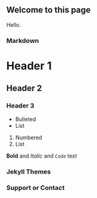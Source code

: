 ## Welcome to this page

Hello.

### Markdown



# Header 1
## Header 2
### Header 3

- Bulleted
- List

1. Numbered
2. List

**Bold** and _Italic_ and `Code` text





### Jekyll Themes



### Support or Contact

